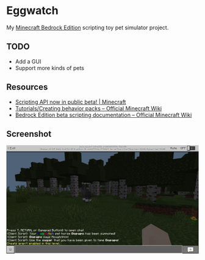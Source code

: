 # Eggwatch

My [Minecraft Bedrock Edition](https://en.wikipedia.org/wiki/Minecraft#Bedrock_Edition) scripting toy pet simulator project.

## TODO

* Add a GUI
* Support more kinds of pets

## Resources

* [Scripting API now in public beta! | Minecraft](https://www.minecraft.net/en-us/article/scripting-api-now-public-beta)
* [Tutorials/Creating behavior packs – Official Minecraft Wiki](https://minecraft.gamepedia.com/Tutorials/Creating_behavior_packs)
* [Bedrock Edition beta scripting documentation – Official Minecraft Wiki](https://minecraft.gamepedia.com/Bedrock_Edition_beta_scripting_documentation)

## Screenshot

![Screenshot](screenshot.jpeg?raw=true)

